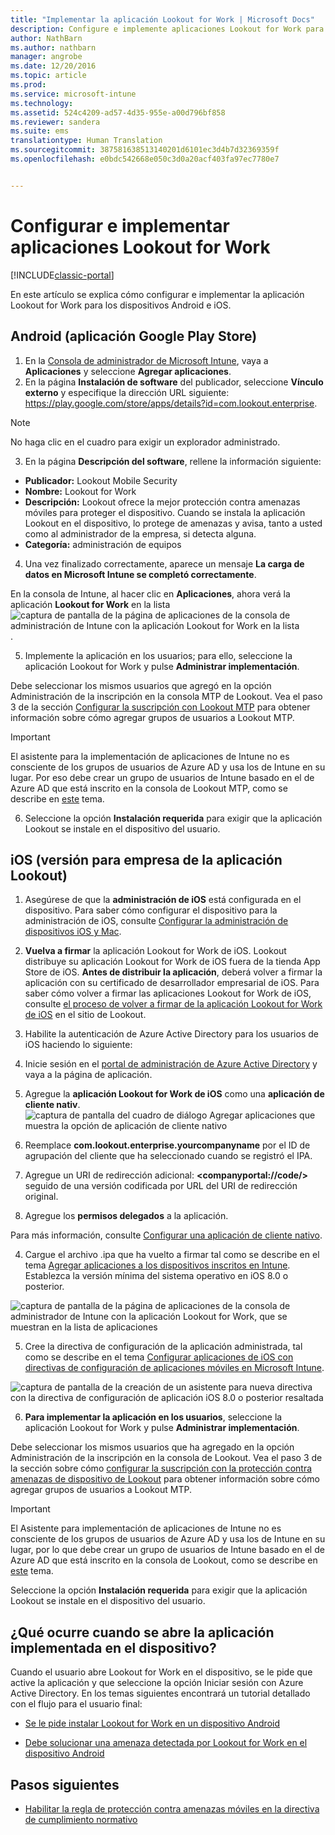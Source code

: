```yaml
---
title: "Implementar la aplicación Lookout for Work | Microsoft Docs"
description: Configure e implemente aplicaciones Lookout for Work para Android.
author: NathBarn
ms.author: nathbarn
manager: angrobe
ms.date: 12/20/2016
ms.topic: article
ms.prod: 
ms.service: microsoft-intune
ms.technology: 
ms.assetid: 524c4209-ad57-4d35-955e-a00d796bf858
ms.reviewer: sandera
ms.suite: ems
translationtype: Human Translation
ms.sourcegitcommit: 387581638513140201d6101ec3d4b7d32369359f
ms.openlocfilehash: e0bdc542668e050c3d0a20acf403fa97ec7780e7


---
```


# <a name="configure-and-deploy-lookout-for-work-apps"></a>Configurar e implementar aplicaciones Lookout for Work

[!INCLUDE[classic-portal](../includes/classic-portal.md)]

En este artículo se explica cómo configurar e implementar la aplicación Lookout for Work para los dispositivos Android e iOS.

## <a name="android-google-play-store-app"></a>Android (aplicación Google Play Store)

1.  En la [Consola de administrador de Microsoft Intune](https://manage.microsoft.com), vaya a **Aplicaciones** y seleccione **Agregar aplicaciones**.   
2.  En la página **Instalación de software** del publicador, seleccione **Vínculo externo** y especifique la dirección URL siguiente: https://play.google.com/store/apps/details?id=com.lookout.enterprise.
  >[!NOTE]
  >No haga clic en el cuadro para exigir un explorador administrado.

3.  En la página **Descripción del software**, rellene la información siguiente:
  * **Publicador:** Lookout Mobile Security
  * **Nombre:** Lookout for Work
  * **Descripción:** Lookout ofrece la mejor protección contra amenazas móviles para proteger el dispositivo. Cuando se instala la aplicación Lookout en el dispositivo, lo protege de amenazas y avisa, tanto a usted como al administrador de la empresa, si detecta alguna.
  * **Categoría:** administración de equipos

4. Una vez finalizado correctamente, aparece un mensaje **La carga de datos en Microsoft Intune se completó correctamente**.

  En la consola de Intune, al hacer clic en **Aplicaciones**, ahora verá la aplicación **Lookout for Work** en la lista ![captura de pantalla de la página de aplicaciones de la consola de administración de Intune con la aplicación Lookout for Work en la lista](../media/mtp/lookout-app-listed-intune-console.png).

5. Implemente la aplicación en los usuarios; para ello, seleccione la aplicación Lookout for Work y pulse **Administrar implementación**.

  Debe seleccionar los mismos usuarios que agregó en la opción Administración de la inscripción en la consola MTP de Lookout.  Vea el paso 3 de la sección [Configurar la suscripción con Lookout MTP](configure-and-deploy-lookout-for-work-apps.md) para obtener información sobre cómo agregar grupos de usuarios a Lookout MTP.

  >[!IMPORTANT]
  > El asistente para la implementación de aplicaciones de Intune no es consciente de los grupos de usuarios de Azure AD y usa los de Intune en su lugar. Por eso debe crear un grupo de usuarios de Intune basado en el de Azure AD que está inscrito en la consola de Lookout MTP, como se describe en [este](plan-your-user-and-device-groups.md) tema.

6. Seleccione la opción **Instalación requerida** para exigir que la aplicación Lookout se instale en el dispositivo del usuario.

## <a name="ios-enterprise-signed-version-of-lookout-app"></a>iOS (versión para empresa de la aplicación Lookout)

1. Asegúrese de que la **administración de iOS** está configurada en el dispositivo. Para saber cómo configurar el dispositivo para la administración de iOS, consulte [Configurar la administración de dispositivos iOS y Mac](set-up-ios-and-mac-management-with-microsoft-intune.md).

2. **Vuelva a firmar** la aplicación Lookout for Work de iOS. Lookout distribuye su aplicación Lookout for Work de iOS fuera de la tienda App Store de iOS. **Antes de distribuir la aplicación**, deberá volver a firmar la aplicación con su certificado de desarrollador empresarial de iOS. Para saber cómo volver a firmar las aplicaciones Lookout for Work de iOS, consulte [el proceso de volver a firmar de la aplicación Lookout for Work de iOS](https://personal.support.lookout.com/hc/en-us/articles/114094038714) en el sitio de Lookout.

3. Habilite la autenticación de Azure Active Directory para los usuarios de iOS haciendo lo siguiente:
  1.  Inicie sesión en el [portal de administración de Azure Active Directory](https://manage.windowsazure.com) y vaya a la página de aplicación.
  2.  Agregue la **aplicación Lookout for Work de iOS** como una **aplicación de cliente nativ**.
  ![captura de pantalla del cuadro de diálogo Agregar aplicaciones que muestra la opción de aplicación de cliente nativo](../media/mtp/aad-add-app.png)
  3. Reemplace **com.lookout.enterprise.yourcompanyname** por el ID de agrupación del cliente que ha seleccionado cuando se registró el IPA.
  4.  Agregue un URI de redirección adicional: **&lt;companyportal://code/>** seguido de una versión codificada por URL del URI de redirección original.
  5.  Agregue los **permisos delegados** a la aplicación.

  Para más información, consulte [Configurar una aplicación de cliente nativo](https://azure.microsoft.com/en-us/documentation/articles/app-service-mobile-how-to-configure-active-directory-authentication/#optional-configure-a-native-client-application).

4. Cargue el archivo .ipa que ha vuelto a firmar tal como se describe en el tema [Agregar aplicaciones a los dispositivos inscritos en Intune](https://docs.microsoft.com/en-us/intune/deploy-use/add-apps-for-mobile-devices-in-microsoft-intune). Establezca la versión mínima del sistema operativo en iOS 8.0 o posterior.

  ![captura de pantalla de la página de aplicaciones de la consola de administrador de Intune con la aplicación Lookout for Work, que se muestran en la lista de aplicaciones](../media/mtp/ios-app-uploaded-intune.png)

5. Cree la directiva de configuración de la aplicación administrada, tal como se describe en el tema [Configurar aplicaciones de iOS con directivas de configuración de aplicaciones móviles en Microsoft Intune](https://docs.microsoft.com/en-us/intune/deploy-use/configure-ios-apps-with-mobile-app-configuration-policies-in-microsoft-intune).

  ![captura de pantalla de la creación de un asistente para nueva directiva con la directiva de configuración de aplicación iOS 8.0 o posterior resaltada](../media/mtp/ios-app-config.png)

6. **Para implementar la aplicación en los usuarios**, seleccione la aplicación Lookout for Work y pulse **Administrar implementación**.

  Debe seleccionar los mismos usuarios que ha agregado en la opción Administración de la inscripción en la consola de Lookout.  Vea el paso 3 de la sección sobre cómo [configurar la suscripción con la protección contra amenazas de dispositivo de Lookout](configure-and-deploy-lookout-for-work-apps.md) para obtener información sobre cómo agregar grupos de usuarios a Lookout MTP.

  >[!IMPORTANT]
  > El Asistente para implementación de aplicaciones de Intune no es consciente de los grupos de usuarios de Azure AD y usa los de Intune en su lugar, por lo que debe crear un grupo de usuarios de Intune basado en el de Azure AD que está inscrito en la consola de Lookout, como se describe en [este](plan-your-user-and-device-groups.md) tema.

  Seleccione la opción **Instalación requerida** para exigir que la aplicación Lookout se instale en el dispositivo del usuario.

## <a name="what-happens-when-the-deployed-app-is-opened-on-the-device"></a>¿Qué ocurre cuando se abre la aplicación implementada en el dispositivo?

Cuando el usuario abre Lookout for Work en el dispositivo, se le pide que active la aplicación y que seleccione la opción Iniciar sesión con Azure Active Directory. En los temas siguientes encontrará un tutorial detallado con el flujo para el usuario final:

* [Se le pide instalar Lookout for Work en un dispositivo Android](http://docs.microsoft.com/intune/enduser/you-are-prompted-to-install-lookout-for-work-android)

* [Debe solucionar una amenaza detectada por Lookout for Work en el dispositivo Android](http://docs.microsoft.com/intune/enduser/you-need-to-resolve-a-threat-found-by-lookout-for-work-android)

## <a name="next-steps"></a>Pasos siguientes
* [Habilitar la regla de protección contra amenazas móviles en la directiva de cumplimiento normativo](enable-device-threat-protection-rule-in-compliance-policy.md)



<!--HONumber=Dec16_HO4-->


